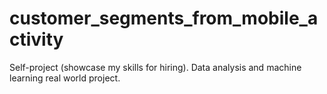 # customer_segments_from_mobile_activity
Self-project (showcase my skills for hiring). Data analysis and machine learning real world project.
